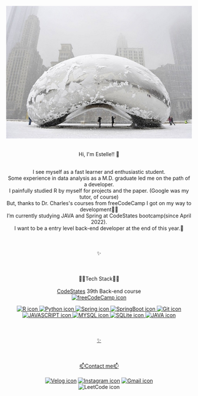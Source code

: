 <div align="center">

![header](https://github.com/EstelleYU/EstelleYU/blob/main/Bean.jpg?raw=true)

<br>Hi, I'm Estelle!! 👋 </br>

<br>I see myself as a fast learner and enthusiastic student. 
<br>Some experience in data analysis as a M.D. graduate led me on the path of a developer. 
<br>I painfully studied R by myself for projects and the paper. (Google was my tutor, of course)
<br>But, thanks to Dr. Charles's courses from freeCodeCamp I got on my way to development🚶‍♀️ 
<br>I’m currently studying JAVA and Spring at CodeStates bootcamp(since April 2022). 
<br>I want to be a entry level back-end developer at the end of this year.🙌 </br>
<br></br>
<br>✨</br>
<br></br>
<br>🚀🚀Tech Stack🚀🚀 </br>
<br><a href="https://codestates.com" target="_blank">CodeStates</a> 39th Back-end course</br>
<a href="https://www.freecodecamp.org/EstelleYU" target="_blank">![freeCodeCamp icon](https://img.shields.io/badge/freeCodeCamp-0A0A23?style=flat-square&logo=freeCodeCamp&logoColor=white)</br>

![R icon](https://img.shields.io/badge/R-276DC3?style=flat-square&logo=R&logoColor=white) ![Python icon](https://img.shields.io/badge/Python-3776AB?<br>style=flat-square&logo=Python&logoColor=white) ![Spring icon](https://img.shields.io/badge/Spring-6DB33F?style=flat-square&logo=Spring&logoColor=white) ![SpringBoot icon](https://img.shields.io/badge/SpringBoot-6DB33F?style=flat-square&logo=SpringBoot&logoColor=white) ![Git icon](https://img.shields.io/badge/Git-F05032?style=flat-square&logo=Git&logoColor=white) 
<br>![JAVASCRIPT icon](https://img.shields.io/badge/JAVASCRIPT-F7DF1E?style=flat-square&logo=JAVASCRIPT&logoColor=black) ![MYSQL icon](https://img.shields.io/badge/MYSQL-4479A1?style=flat-square&logo=MYSQL&logoColor=white) ![SQLite icon](https://img.shields.io/badge/SQLite-003B57?style=flat-square&logo=SQLite&logoColor=white) ![JAVA icon](https://img.shields.io/badge/JAVA-2F2625?style=flat-square&logo=CoffeeScript&logoColor=white)</br>
<br></br>
<br>✨</br>
<br></br>
<br>📫Contact me📫 </br>
<br> <a href="https://velog.io/@hklog" target="_blank">![Velog icon](https://img.shields.io/badge/Velog-20C997?style=flat-square&logo=Velog&logoColor=white)</a> <a href="https://www.instagram.com/Estelle6am" target="_blank">![Instagram icon](https://img.shields.io/badge/Instagram-E4405F?style=flat-square&logo=Instagram&logoColor=white)</a> <a href="mailto:iamestelleyu@gmail.com">![Gmail icon](https://img.shields.io/badge/Gmail-EA4335?style=flat-square&logo=Gmail&logoColor=white)</a>
<br>![LeetCode icon](https://img.shields.io/badge/LeetCode-FFA116?style=flat-square&logo=LeetCode&logoColor=white)</br> 
</div>
